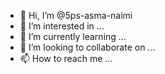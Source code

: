 - 👋 Hi, I’m @5ps-asma-naimi
- 👀 I’m interested in ...
- 🌱 I’m currently learning ...
- 💞️ I’m looking to collaborate on ...
- 📫 How to reach me ...

<!---
5ps-asma-naimi/5ps-asma-naimi is a ✨ special ✨ repository because its `README.md` (this file) appears on your GitHub profile.
You can click the Preview link to take a look at your changes.
--->
